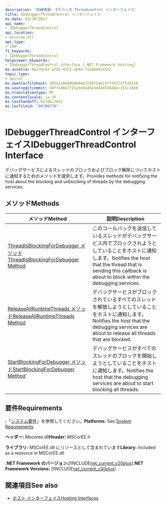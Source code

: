 ```yaml
---
description: '詳細情報: Iデバッガ Threadcontrol インターフェイス'
title: IDebuggerThreadControl インターフェイス
ms.date: 03/30/2017
api_name:
- IDebuggerThreadControl
api_location:
- mscoree.dll
api_type:
- COM
f1_keywords:
- IDebuggerThreadControl
helpviewer_keywords:
- IDebuggerThreadControl interface [.NET Framework hosting]
ms.assetid: 0a270c42-a7d1-45f1-a64d-fa3e84d14532
topic_type:
- apiref
ms.openlocfilehash: 293a120d44b9b04d7e367546c477fb273f535310
ms.sourcegitcommit: ddf7edb67715a5b9a45e3dd44536dabc153c1de0
ms.translationtype: MT
ms.contentlocale: ja-JP
ms.lasthandoff: 02/06/2021
ms.locfileid: "99709770"
---
```

# <a name="idebuggerthreadcontrol-interface"></a><span data-ttu-id="50f13-103">IDebuggerThreadControl インターフェイス</span><span class="sxs-lookup"><span data-stu-id="50f13-103">IDebuggerThreadControl Interface</span></span>

<span data-ttu-id="50f13-104">デバッグサービスによるスレッドのブロックおよびブロック解除についてホストに通知するためのメソッドを提供します。</span><span class="sxs-lookup"><span data-stu-id="50f13-104">Provides methods for notifying the host about the blocking and unblocking of threads by the debugging services.</span></span>  
  
## <a name="methods"></a><span data-ttu-id="50f13-105">メソッド</span><span class="sxs-lookup"><span data-stu-id="50f13-105">Methods</span></span>  
  
|<span data-ttu-id="50f13-106">メソッド</span><span class="sxs-lookup"><span data-stu-id="50f13-106">Method</span></span>|<span data-ttu-id="50f13-107">説明</span><span class="sxs-lookup"><span data-stu-id="50f13-107">Description</span></span>|  
|------------|-----------------|  
|[<span data-ttu-id="50f13-108">ThreadIsBlockingForDebugger メソッド</span><span class="sxs-lookup"><span data-stu-id="50f13-108">ThreadIsBlockingForDebugger Method</span></span>](idebuggerthreadcontrol-threadisblockingfordebugger-method.md)|<span data-ttu-id="50f13-109">このコールバックを送信しているスレッドがデバッグサービス内でブロックされようとしていることをホストに通知します。</span><span class="sxs-lookup"><span data-stu-id="50f13-109">Notifies the host that the thread that is sending this callback is about to block within the debugging services.</span></span>|  
|[<span data-ttu-id="50f13-110">ReleaseAllRuntimeThreads メソッド</span><span class="sxs-lookup"><span data-stu-id="50f13-110">ReleaseAllRuntimeThreads Method</span></span>](idebuggerthreadcontrol-releaseallruntimethreads-method.md)|<span data-ttu-id="50f13-111">デバッグサービスがブロックされているすべてのスレッドを解放しようとしていることをホストに通知します。</span><span class="sxs-lookup"><span data-stu-id="50f13-111">Notifies the host that the debugging services are about to release all threads that are blocked.</span></span>|  
|[<span data-ttu-id="50f13-112">StartBlockingForDebugger メソッド</span><span class="sxs-lookup"><span data-stu-id="50f13-112">StartBlockingForDebugger Method</span></span>](idebuggerthreadcontrol-startblockingfordebugger-method.md)|<span data-ttu-id="50f13-113">デバッグサービスがすべてのスレッドのブロックを開始しようとしていることをホストに通知します。</span><span class="sxs-lookup"><span data-stu-id="50f13-113">Notifies the host that the debugging services are about to start blocking all threads.</span></span>|  
  
## <a name="requirements"></a><span data-ttu-id="50f13-114">要件</span><span class="sxs-lookup"><span data-stu-id="50f13-114">Requirements</span></span>  

 <span data-ttu-id="50f13-115">**:**「[システム要件](../../get-started/system-requirements.md)」を参照してください。</span><span class="sxs-lookup"><span data-stu-id="50f13-115">**Platforms:** See [System Requirements](../../get-started/system-requirements.md).</span></span>  
  
 <span data-ttu-id="50f13-116">**ヘッダー:** Mscoree.dll</span><span class="sxs-lookup"><span data-stu-id="50f13-116">**Header:** MSCorEE.h</span></span>  
  
 <span data-ttu-id="50f13-117">**ライブラリ:** MSCorEE.dll にリソースとして含まれています</span><span class="sxs-lookup"><span data-stu-id="50f13-117">**Library:** Included as a resource in MSCorEE.dll</span></span>  
  
 <span data-ttu-id="50f13-118">**.NET Framework のバージョン:**[!INCLUDE[net_current_v20plus](../../../../includes/net-current-v20plus-md.md)]</span><span class="sxs-lookup"><span data-stu-id="50f13-118">**.NET Framework Versions:** [!INCLUDE[net_current_v20plus](../../../../includes/net-current-v20plus-md.md)]</span></span>  
  
## <a name="see-also"></a><span data-ttu-id="50f13-119">関連項目</span><span class="sxs-lookup"><span data-stu-id="50f13-119">See also</span></span>

- [<span data-ttu-id="50f13-120">ホスト インターフェイス</span><span class="sxs-lookup"><span data-stu-id="50f13-120">Hosting Interfaces</span></span>](hosting-interfaces.md)
